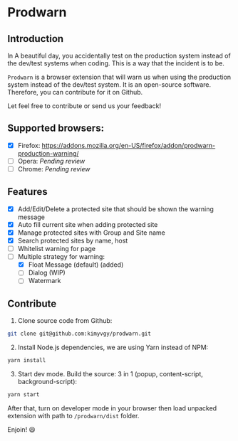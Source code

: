 # Prodwarn

## Introduction

In A beautiful day, you accidentally test on the production system instead of the dev/test systems when coding. This is a way that the incident is to be.

`Prodwarn` is a browser extension that will warn us when using the production system instead of the dev/test system. It is an open-source software. Therefore, you can contribute for it on Github.

Let feel free to contribute or send us your feedback!

## Supported browsers:

- [x] Firefox: https://addons.mozilla.org/en-US/firefox/addon/prodwarn-production-warning/
- [ ] Opera: *Pending review*
- [ ] Chrome: *Pending review*

## Features

- [x] Add/Edit/Delete a protected site that should be shown the warning message
- [x] Auto fill current site when adding protected site
- [x] Manage protected sites with Group and Site name
- [x] Search protected sites by name, host
- [ ] Whitelist warning for page
- [ ] Multiple strategy for warning:
  - [x] Float Message (default) (added)
  - [ ] Dialog (WIP)
  - [ ] Watermark

## Contribute

1. Clone source code from Github:

```bash
git clone git@github.com:kimyvgy/prodwarn.git
```

2. Install Node.js dependencies, we are using Yarn instead of NPM:

```bash
yarn install
```

3. Start dev mode. Build the source: 3 in 1 (popup, content-script, background-script):

```bash
yarn start
```

After that, turn on developer mode in your browser then load unpacked extension with path to `/prodwarn/dist` folder.

Enjoin! :laughing:
